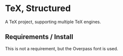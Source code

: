 # TeX, Structured

A TeX project, supporting multiple TeX engines.

## Requirements / Install

This is not a requirement, but the Overpass font is used.
